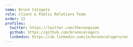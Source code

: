 ```yaml
---
name: Bruno Calogero
role: Client & Public Relations Team
order: 12
profiles:
  twitter: https://twitter.com/thereequiem
  github: https://github.com/brunocalogero
  linkedin: https://uk.linkedin.com/in/brunocalogero/en
---
```

